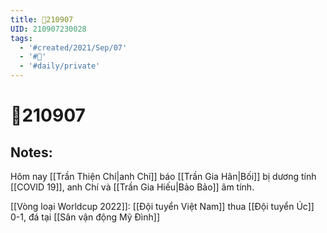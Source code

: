 ```yaml
---
title: 📝210907
UID: 210907230028
tags:
  - '#created/2021/Sep/07'
  - '#📅'
  - '#daily/private'
---
```

# 📝210907

## Notes:
Hôm nay [[Trần Thiện Chí|anh Chí]] báo [[Trần Gia Hân|Bối]] bị dương tính [[COVID 19]], anh Chí và [[Trần Gia Hiếu|Bảo Bảo]] âm tính.

[[Vòng loại Worldcup 2022]]: [[Đội tuyển Việt Nam]] thua [[Đội tuyển Úc]] 0-1, đá tại [[Sân vận động Mỹ Đình]]